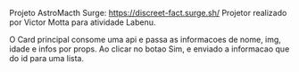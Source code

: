 Projeto AstroMacth
Surge: https://discreet-fact.surge.sh/
Projetor realizado por Victor Motta para atividade Labenu.

O Card principal consome uma api e passa as informacoes de nome, img, idade e infos por props.
Ao clicar no botao Sim, e enviado a informacao que do id para uma lista.

